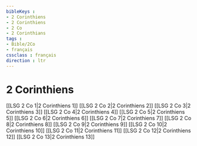 ```yaml
---
bibleKeys : 
- 2 Corinthiens
- 2 Corinthiens
- 2 Co
- 2 Corinthians
tags : 
- Bible/2Co
- français
cssclass : français
direction : ltr
---
```


# 2 Corinthiens

[[LSG 2 Co 1|2 Corinthiens 1]]
[[LSG 2 Co 2|2 Corinthiens 2]]
[[LSG 2 Co 3|2 Corinthiens 3]]
[[LSG 2 Co 4|2 Corinthiens 4]]
[[LSG 2 Co 5|2 Corinthiens 5]]
[[LSG 2 Co 6|2 Corinthiens 6]]
[[LSG 2 Co 7|2 Corinthiens 7]]
[[LSG 2 Co 8|2 Corinthiens 8]]
[[LSG 2 Co 9|2 Corinthiens 9]]
[[LSG 2 Co 10|2 Corinthiens 10]]
[[LSG 2 Co 11|2 Corinthiens 11]]
[[LSG 2 Co 12|2 Corinthiens 12]]
[[LSG 2 Co 13|2 Corinthiens 13]]
